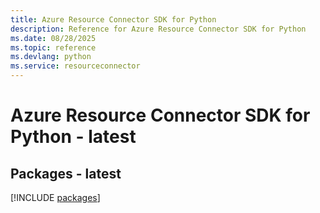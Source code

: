 ```yaml
---
title: Azure Resource Connector SDK for Python
description: Reference for Azure Resource Connector SDK for Python
ms.date: 08/28/2025
ms.topic: reference
ms.devlang: python
ms.service: resourceconnector
---
```

# Azure Resource Connector SDK for Python - latest
## Packages - latest
[!INCLUDE [packages](resource-connector-index.md)]